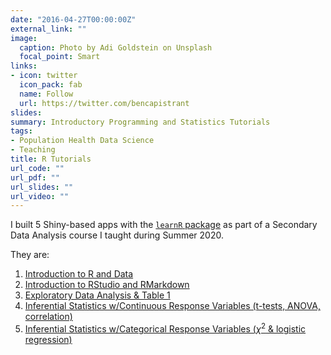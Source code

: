 ```yaml
---
date: "2016-04-27T00:00:00Z"
external_link: ""
image:
  caption: Photo by Adi Goldstein on Unsplash
  focal_point: Smart
links:
- icon: twitter
  icon_pack: fab
  name: Follow
  url: https://twitter.com/bencapistrant
slides:
summary: Introductory Programming and Statistics Tutorials
tags:
- Population Health Data Science
- Teaching
title: R Tutorials
url_code: ""
url_pdf: ""
url_slides: ""
url_video: ""
---
```


I built 5 Shiny-based apps with the [`learnR` package](https://rstudio.github.io/learnr/) as part of a Secondary Data Analysis course I taught during Summer 2020. 

They are:

1. [Introduction to R and Data](https://bcapistrant.shinyapps.io/1_Intro_to_R_and_Data/)
2. [Introduction to RStudio and RMarkdown](https://bcapistrant.shinyapps.io/2_Intro_to_RStudio_and_RMarkdown/)
3. [Exploratory Data Analysis & Table 1](https://bcapistrant.shinyapps.io/3_ExploratoryDataAnalysis_Table1/)
4. [Inferential Statistics w/Continuous Response Variables (t-tests, ANOVA, correlation)](https://bcapistrant.shinyapps.io/4_ContinuousDependentVariables/)
5. [Inferential Statistics w/Categorical Response Variables ($\chi^2$ & logistic regression)](https://bcapistrant.shinyapps.io/5_CategoricalDependentVariables/)

